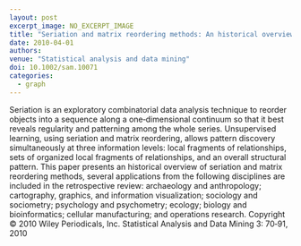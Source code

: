 ```yaml
---
layout: post
excerpt_image: NO_EXCERPT_IMAGE
title: "Seriation and matrix reordering methods: An historical overview"
date: 2010-04-01
authors: 
venue: "Statistical analysis and data mining"
doi: 10.1002/sam.10071
categories:
  - graph
---
```

Seriation is an exploratory combinatorial data analysis technique to reorder objects into a sequence along a one‐dimensional continuum so that it best reveals regularity and patterning among the whole series. Unsupervised learning, using seriation and matrix reordering, allows pattern discovery simultaneously at three information levels: local fragments of relationships, sets of organized local fragments of relationships, and an overall structural pattern. This paper presents an historical overview of seriation and matrix reordering methods, several applications from the following disciplines are included in the retrospective review: archaeology and anthropology; cartography, graphics, and information visualization; sociology and sociometry; psychology and psychometry; ecology; biology and bioinformatics; cellular manufacturing; and operations research. Copyright © 2010 Wiley Periodicals, Inc. Statistical Analysis and Data Mining 3: 70‐91, 2010
